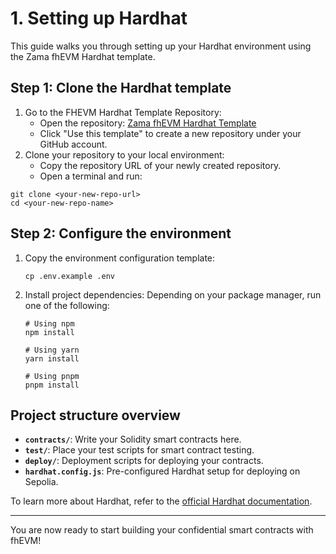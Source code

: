 # 1. Setting up Hardhat

This guide walks you through setting up your Hardhat environment using the Zama fhEVM Hardhat template.

## Step 1: Clone the Hardhat template

1. Go to the FHEVM Hardhat Template Repository:
   * Open the repository: [Zama fhEVM Hardhat Template](https://github.com/zama-ai/fhevm-hardhat-template)
   * Click "Use this template" to create a new repository under your GitHub account.
2. Clone your repository to your local environment:
   * Copy the repository URL of your newly created repository.
   * Open a terminal and run:

```
git clone <your-new-repo-url>
cd <your-new-repo-name>
```

## Step 2: Configure the environment

1.  Copy the environment configuration template:

    ```
    cp .env.example .env
    ```
2.  Install project dependencies: Depending on your package manager, run one of the following:

    ```
    # Using npm
    npm install

    # Using yarn
    yarn install

    # Using pnpm
    pnpm install
    ```

## Project structure overview

* **`contracts/`**: Write your Solidity smart contracts here.
* **`test/`**: Place your test scripts for smart contract testing.
* **`deploy/`**: Deployment scripts for deploying your contracts.
* **`hardhat.config.js`**: Pre-configured Hardhat setup for deploying on Sepolia.

To learn more about Hardhat, refer to the [official Hardhat documentation](https://hardhat.org/hardhat-runner/docs/getting-started#overview).

***

You are now ready to start building your confidential smart contracts with fhEVM!

